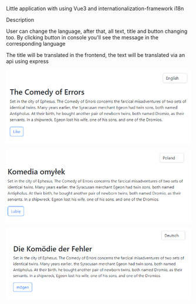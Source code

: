 Little application with using Vue3 and internationalization-framework i18n

Description

User can change the language, after that, all text, title and button
changing too.
By clicking button in console you'll see the message in the corresponding
language

The title will be translated in the frontend,
the text will be translated via an api using express


![img.png](img.png)

![img_1.png](img_1.png)

![img_2.png](img_2.png)
